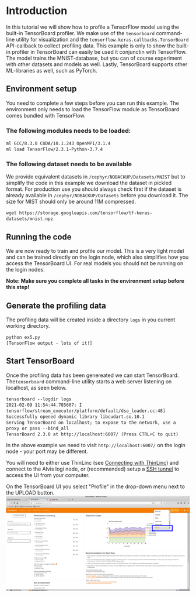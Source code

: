 # Introduction

In this tutorial we will show how to profile a TensorFlow model using the
built-in TensorBoard profiler.  We make use of the `tensorboard` command-line
utility for visualization and the `tensorflow.keras.callbacks.TensorBoard`
API-callback to collect profiling data. This example is only to show the built-in profiler
in TensorBoard can easily be used it conjunctin with TensorFlow. The model trains the
MNIST-database, but you can of course experiment with other datasets and models
as well. Lastly, TensorBoard supports other ML-libraries as well, such as PyTorch.

## Environment setup
You need to complete a few steps before you can run this example. The environment only
needs to load the TensorFlow module as TensorBoard comes bundled with TensorFlow.
### The following modules needs to be loaded:
```
ml GCC/8.3.0 CUDA/10.1.243 OpenMPI/3.1.4
ml load TensorFlow/2.3.1-Python-3.7.4
```
### The following dataset needs to be available
We provide equivalent datasets in `/cephyr/NOBACKUP/Datasets/MNIST` but to
simplify the code in this example we download the dataset in pickled format.
For production use you should always check first if the dataset is already
available in `/cephyr/NOBACKUP/Datasets` before you download it. The size
for MIST should only be around 11M compressed.
```
wget https://storage.googleapis.com/tensorflow/tf-keras-datasets/mnist.npz
```

## Running the code
We are now ready to train and profile our model. This is a very light model and
can be trained directly on the login node, which also simplifies how you access
the TensorBoard UI. For real models you should not be running on the login nodes.

**Note: Make sure you complete all tasks in the environment setup before this step!**

## Generate the profiling data
The profiling data will be created inside a directory `logs` in you current
working directory.
```
python ex5.py
[TensorFlow output - lots of it!]
```

## Start TensorBoard
Once the profiling data has been genereated we can start TensorBoard.
The`tensorboard` command-line utility starts a web server listening on
localhost, as seen below. 
```
tensorboard --logdir logs
2021-02-09 11:54:44.785607: I tensorflow/stream_executor/platform/default/dso_loader.cc:48] Successfully opened dynamic library libcudart.so.10.1
Serving TensorBoard on localhost; to expose to the network, use a proxy or pass --bind_all
TensorBoard 2.3.0 at http://localhost:6007/ (Press CTRL+C to quit)
```
In the above example we need to visit `http://localhost:6007/` on the login
node - your port may be different.

You will need to either use ThinLinc (see [Connecting with ThinLinc](https://www.c3se.chalmers.se/documentation/remote_graphics/))
and connect to the Alvis logi node, or (recommended) setup a [SSH tunnel](https://www.c3se.chalmers.se/documentation/connecting/#use-ssh-to-access-services)
to access the UI from your computer.

On the TensorBoard UI you select "Profile" in the drop-down menu next to the UPLOAD button.
![TensorBoard Profile](tb_profile.png)

